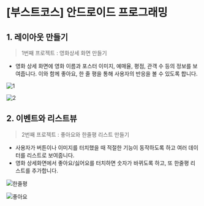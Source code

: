 # [부스트코스] 안드로이드 프로그래밍


## 1. 레이아웃 만들기
> 1번째 프로젝트 : 영화상세 화면 만들기 
- 영화 상세 화면에 영화 이름과 포스터 이미지, 예매율, 평점, 관객 수 등의 정보를 보여줍니다.
  이와 함께 좋아요, 한 줄 평을 통해 사용자의 반응을 볼 수 있도록 합니다.
  
  
![1](https://user-images.githubusercontent.com/43642411/76503233-d5971680-6488-11ea-8958-8a484a1db6a8.PNG)




![2](https://user-images.githubusercontent.com/43642411/76503242-daf46100-6488-11ea-996d-8a6884516ee6.PNG)



## 2. 이벤트와 리스트뷰
> 2번째 프로젝트 : 좋아요와 한줄평 리스트 만들기
- 사용자가 버튼이나 이미지를 터치했을 때 적절한 기능이 동작하도록 하고 여러 데이터를 리스트로 보여줍니다.
- 영화 상세화면에서 좋아요/싫어요를 터치하면 숫자가 바뀌도록 하고, 또 한줄평 리스트를 추가합니다.

![한줄평](https://user-images.githubusercontent.com/43642411/77070266-444a1600-6a2d-11ea-9e20-091998bfbdf4.PNG)

![좋아요](https://user-images.githubusercontent.com/43642411/77070498-ac98f780-6a2d-11ea-830a-4a8a3c5c2a90.PNG)

